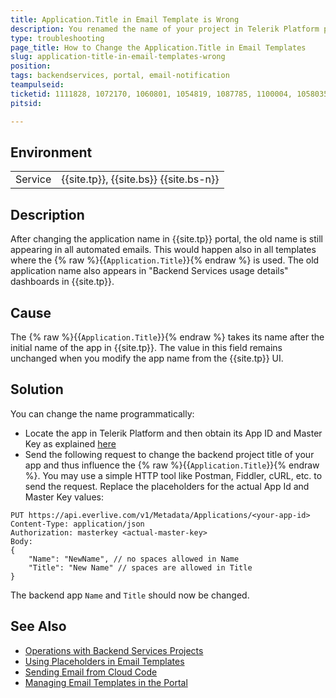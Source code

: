 ```yaml
---
title: Application.Title in Email Template is Wrong
description: You renamed the name of your project in Telerik Platform portal, but in emails Application.Title still the old name appears.
type: troubleshooting
page_title: How to Change the Application.Title in Email Templates
slug: application-title-in-email-templates-wrong
position:
tags: backendservices, portal, email-notification
teampulseid:
ticketid: 1111828, 1072170, 1060801, 1054819, 1087785, 1100004, 1058035, 1087785
pitsid:

---
```

## Environment
<table>
  <tr>
    <td>Service</td>
    <td>{{site.tp}}, {{site.bs}} {{site.bs-n}}</td>
  </tr>
</table>

## Description
After changing the application name in {{site.tp}} portal, the old name is still appearing in all automated emails. This would happen also in all templates where the {% raw %}{{`Application.Title`}}{% endraw %} is used.
The old application name also appears in "Backend Services usage details" dashboards in {{site.tp}}.

## Cause
The {% raw %}{{`Application.Title`}}{% endraw %} takes its name after the initial name of the app in {{site.tp}}. The value in this field remains unchanged when you modify the app name from the {{site.tp}} UI.

## Solution
You can change the name programmatically:

- Locate the app in Telerik Platform and then obtain its App ID and Master Key as explained [here](http://docs.telerik.com/platform/backend-services/javascript/security/security-keys-get)
- Send the following request to change the backend project title of your app and thus influence the {% raw %}{{`Application.Title`}}{% endraw %}. You may use a simple HTTP tool like Postman, Fiddler, cURL, etc. to send the request.  Replace the placeholders for the actual App Id and Master Key values:

```HTTP
PUT	https://api.everlive.com/v1/Metadata/Applications/<your-app-id>
Content-Type: application/json
Authorization: masterkey <actual-master-key>
Body:
{
    "Name": "NewName", // no spaces allowed in Name
    "Title": "New Name" // spaces are allowed in Title
}
```

The backend app `Name` and `Title` should now be changed.

## See Also
- [Operations with Backend Services Projects](http://docs.telerik.com/platform/backend-services/rest/administration-api/projects/managing-projects)
- [Using Placeholders in Email Templates](http://docs.telerik.com/platform/backend-services/javascript/email-templates/email-notifications-use-placeholders)
- [Sending Email from Cloud Code](http://docs.telerik.com/platform/backend-services/javascript/email-templates/email-notifications-send-cloud-code)
- [Managing Email Templates in the Portal](http://docs.telerik.com/platform/backend-services/javascript/email-templates/email-notifications-manage-templates-portal)
